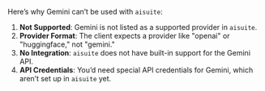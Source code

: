 Here’s why Gemini can’t be used with `aisuite`:

1. **Not Supported**: Gemini is not listed as a supported provider in `aisuite`.
2. **Provider Format**: The client expects a provider like "openai" or "huggingface," not "gemini."
3. **No Integration**: `aisuite` does not have built-in support for the Gemini API.
4. **API Credentials**: You’d need special API credentials for Gemini, which aren’t set up in `aisuite` yet.

